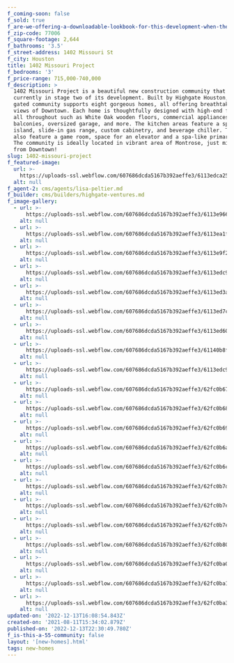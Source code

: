```yaml
---
f_coming-soon: false
f_sold: true
f_are-we-offering-a-downloadable-lookbook-for-this-development-when-they-submit-their-contact-info: false
f_zip-code: 77006
f_square-footage: 2,644
f_bathrooms: '3.5'
f_street-address: 1402 Missouri St
f_city: Houston
title: 1402 Missouri Project
f_bedrooms: '3'
f_price-range: 715,000-740,000
f_description: >
  1402 Missouri Project is a beautiful new construction community that is
  currently in stage two of its development. Built by Highgate Houston, this
  gated community supports eight gorgeous homes, all offering breathtaking patio
  views of Downtown. Each home is thoughtfully designed with high-end features
  all throughout such as White Oak wooden floors, commercial appliances, two
  balconies, oversized garage, and more. The kitchen areas feature a spacious
  island, slide-in gas range, custom cabinetry, and beverage chiller. The homes
  also feature a game room, space for an elevator and a spa-like primary bath.
  The community is ideally located in vibrant area of Montrose, just minutes
  from Downtown!
slug: 1402-missouri-project
f_featured-image:
  url: >-
    https://uploads-ssl.webflow.com/607686dcda5167b392aeffe3/6113edca259507fc42c08252_Living%20Room%201%20(1).jpg
  alt: null
f_agent-2: cms/agents/lisa-peltier.md
f_builder: cms/builders/highgate-ventures.md
f_image-gallery:
  - url: >-
      https://uploads-ssl.webflow.com/607686dcda5167b392aeffe3/6113e96696ee48760b3ba3c1_Outside%20Drone%204%20(1).jpg
    alt: null
  - url: >-
      https://uploads-ssl.webflow.com/607686dcda5167b392aeffe3/6113ea1f609a5098ee4ecb1e_Second%20Story%203%20(2).jpg
    alt: null
  - url: >-
      https://uploads-ssl.webflow.com/607686dcda5167b392aeffe3/6113e9f2533021694644c242_Stairs%201%20(1).jpg
    alt: null
  - url: >-
      https://uploads-ssl.webflow.com/607686dcda5167b392aeffe3/6113edc91927bfd36a55e058_Kitchen%2013%20(1).jpg
    alt: null
  - url: >-
      https://uploads-ssl.webflow.com/607686dcda5167b392aeffe3/6113ed3a41e0e0989b77ee78_Primary%20Bedroom%207%20(1).jpg
    alt: null
  - url: >-
      https://uploads-ssl.webflow.com/607686dcda5167b392aeffe3/6113ed7ca1a68fdee4f6e484_Primary%20Bathroom%202%20(1).jpg
    alt: null
  - url: >-
      https://uploads-ssl.webflow.com/607686dcda5167b392aeffe3/6113ed60010a7c3490b59041_Primary%20Bedroom%201%20(1).jpg
    alt: null
  - url: >-
      https://uploads-ssl.webflow.com/607686dcda5167b392aeffe3/61140b8f5c75f4df86f1ac76_Primary%20Bathroom%201%20(1).jpg
    alt: null
  - url: >-
      https://uploads-ssl.webflow.com/607686dcda5167b392aeffe3/6113edc947d26c5165700484_Kitchen%2015%20(1).jpg
    alt: null
  - url: >-
      https://uploads-ssl.webflow.com/607686dcda5167b392aeffe3/62fc0b67dcdec30b41513e49_DJI_0189.jpg
    alt: null
  - url: >-
      https://uploads-ssl.webflow.com/607686dcda5167b392aeffe3/62fc0b68dcdec3c79b51408f_DJI_0190.jpg
    alt: null
  - url: >-
      https://uploads-ssl.webflow.com/607686dcda5167b392aeffe3/62fc0b69bec7047fcc9112a3_DJI_0188.jpg
    alt: null
  - url: >-
      https://uploads-ssl.webflow.com/607686dcda5167b392aeffe3/62fc0b6abec704f7cb9112f4_DJI_0191.jpg
    alt: null
  - url: >-
      https://uploads-ssl.webflow.com/607686dcda5167b392aeffe3/62fc0b6cef59311079e0f357_DJI_0192.jpg
    alt: null
  - url: >-
      https://uploads-ssl.webflow.com/607686dcda5167b392aeffe3/62fc0b7dd9c65cd63eef0394_DJI_0194.jpg
    alt: null
  - url: >-
      https://uploads-ssl.webflow.com/607686dcda5167b392aeffe3/62fc0b7ecaa60678615673b5_DJI_0195.jpg
    alt: null
  - url: >-
      https://uploads-ssl.webflow.com/607686dcda5167b392aeffe3/62fc0b7ed9c65ca3f8ef041c_DJI_0196.jpg
    alt: null
  - url: >-
      https://uploads-ssl.webflow.com/607686dcda5167b392aeffe3/62fc0b808435dd69fdaff140_DJI_0197.jpg
    alt: null
  - url: >-
      https://uploads-ssl.webflow.com/607686dcda5167b392aeffe3/62fc0ba086fa6796cc3769b8_DJI_0201.jpg
    alt: null
  - url: >-
      https://uploads-ssl.webflow.com/607686dcda5167b392aeffe3/62fc0ba1893a39ef8d4c2430_DJI_0202.jpg
    alt: null
  - url: >-
      https://uploads-ssl.webflow.com/607686dcda5167b392aeffe3/62fc0ba3dcdec396b4517ce7_DJI_0203.jpg
    alt: null
updated-on: '2022-12-13T16:08:54.843Z'
created-on: '2021-08-11T15:34:02.879Z'
published-on: '2022-12-13T22:30:49.780Z'
f_is-this-a-55-community: false
layout: '[new-homes].html'
tags: new-homes
---
```



